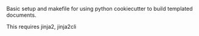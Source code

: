 Basic setup and makefile for using python cookiecutter to build templated documents.

This requires jinja2, jinja2cli
